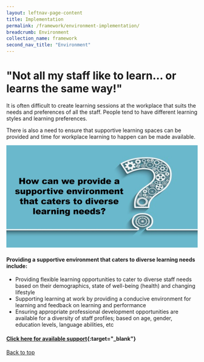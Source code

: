 ```yaml
---
layout: leftnav-page-content
title: Implementation
permalink: /framework/environment-implementation/
breadcrumb: Environment
collection_name: framework
second_nav_title: "Environment"
---
```



# **"Not all my staff like to learn… or learns the same way!"**

		
It is often difficult to create learning sessions at the workplace that suits the needs and preferences of all the staff. People tend to have different learning styles and learning preferences. 

There is also a need to ensure that supportive learning spaces can be provided and time for workplace learning to happen can be made available.  


<img src="/images/implementation/environment.jpg">

#### **Providing a supportive environment that caters to diverse learning needs include:** 

- Providing flexible learning opportunities to cater to diverse staff needs based on their demographics, state of well-being (health) and changing lifestyle
- Supporting learning at work by providing a conducive environment for learning and feedback on learning and performance 
- Ensuring appropriate professional development opportunities are available for a diversity of staff profiles; based on age, gender, education levels, language abilities, etc 



#### [Click here for available support](https://www.workplacelearning.gov.sg/framework/environment-support/){:target="_blank"}

[Back to top](#top)
